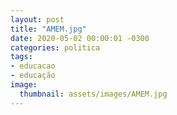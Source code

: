 ```yaml
---
layout: post
title: "AMEM.jpg"
date: 2020-05-02 00:00:01 -0300
categories: politica
tags:
- educacao
- educação
image: 
  thumbnail: assets/images/AMEM.jpg
---
```

